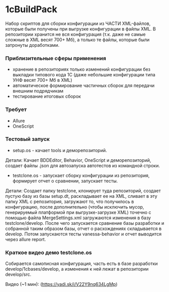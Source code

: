 # 1cBuildPack #

Набор скриптов для сборки конфигурации из ЧАСТИ XML-файлов, которые были получены при выгрузке конфигурации в файлы XML. В репозитории хранится не вся конфигурация (т.к. даже не самые сложные в XML весят 700+ Мб), а только те файлы, которые были затронуты доработками.

### Приблизительные сферы применения ###

* хранение в репозиториях только изменений конфигурации без выкладки типового кода 1С (даже небольшие конфигурации типа УНФ весят 700+ Мб в XML)
* автоматическое формирование частичных сборок для передачи внешним подрядчикам
* тестирование итоговых сборок

### Требует ###

* Allure
* OneScript

### Тестовый запуск ###

* setup.os - качает tools и деморепозиторий. 

Детали: Качает BDDEditor, Behavior, OneScript и деморепозиторий, создает файлы .json для автозапуска автотестов из командной строки.

* testclone.os - запускает сборку конфигурации из репозитория, формирует отчет о сравнении, запускает тесты.

Детали: Создает папку testclone, клонирует туда репозиторий, создает пустую базу из базы setup.dt, раскладывает ее на XML, сливает в эту папку XML с репозитория, загружают то, что получилось в конфигурацию, после дополнительно (чтобы исключить мусор, генерируемый платформой при выгрузке-загрузке XML) точечно с помощью файла MеrgeSettings.xml загружаются изменения в базу testclone/develop. После чего запускается сравнение базы разработки и собранной таким образом базы, отчет о расхождениях складывается в develop. Потом запускаются тесты vanessa-behavior и отчет выводится через allure report.

### Краткое видео демо testclone.os ###

Собирается самописная конфигурация, часть есть в базе разработки develop/1cbases/develop, а изменения к ней лежат в репозитории develop/src.

Видео (~1 мин): (https://yadi.sk/i/V22Y9nq634LgMp)
